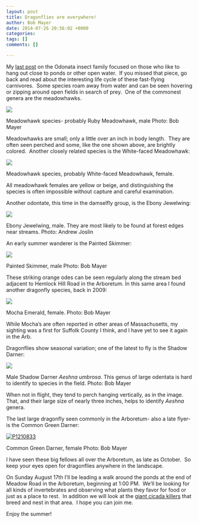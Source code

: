 ```yaml
---
layout: post
title: Dragonflies are everywhere!
author: Bob Mayer
date: 2014-07-26 20:56:02 +0000
categories: 
tags: []
comments: []

---
```

My [last post](/2013/08/10/an-ode-to-odonata/ "last post") on the Odonata insect family focused on those who like to hang out close to ponds or other open water.  If you missed that piece, go back and read about the interesting life cycle of these fast-flying carnivores.  Some species roam away from water and can be seen hovering or zipping around open fields in search of prey.  One of the commonest genera are the meadowhawks.

![](/images/P1070223.jpg)

Meadowhawk species- probably Ruby Meadowhawk, male
Photo: Bob Mayer

Meadowhawks are small; only a little over an inch in body length.  They are often seen perched and some, like the one shown above, are brightly colored.  Another closely related species is the White-faced Meadowhawk:

![](/images/P1060217.jpg)

Meadowhawk species, probably White-faced Meadowhawk, female.

All meadowhawk females are yellow or beige, and distinguishing the species is often impossible without capture and careful examination.

Another odontate, this time in the damselfly group, is the Ebony Jewelwing:

![](/images/EbonyJewelwing0947cs.jpg)

Ebony Jewelwing, male. They are most likely to be found at forest edges near streams.
Photo: Andrew Joslin

An early summer wanderer is the Painted Skimmer:

![](/images/P1080872.jpg)

Painted Skimmer, male
Photo: Bob Mayer

These striking orange odes can be seen regularly along the stream bed adjacent to Hemlock Hill Road in the Arboretum. In this same area I found another dragonfly species, back in 2009:

![](/images/P1250182.jpg)

Mocha Emerald, female.
Photo: Bob Mayer

While Mocha’s are often reported in other areas of Massachusetts, my sighting was a first for Suffolk County I think, and I have yet to see it again in the Arb.

Dragonflies show seasonal variation; one of the latest to fly is the Shadow Darner:

![](/images/P1260178.jpg)

Male Shadow Darner _Aeshna umbrosa_. This genus of large odentata is hard to identify to species in the field.
Photo: Bob Mayer

When not in flight, they tend to perch hanging vertically, as in the image.  That, and their large size of nearly three inches, helps to identify _Aeshna_ genera.

The last large dragonfly seen commonly in the Arboretum- also a late flyer- is the Common Green Darner:

[![P1210833](/images/2014/07/P1210833.jpg)](/images/2014/07/P1210833.jpg)

Common Green Darner, female
Photo: Bob Mayer

I have seen these big fellows all over the Arboretum, as late as October.  So keep your eyes open for dragonflies anywhere in the landscape.

On Sunday August 17th I’ll be leading a walk around the ponds at the end of Meadow Road in the Arboretum, beginning at 1:00 PM.  We’ll be looking for all kinds of invertebrates and observing what plants they favor for food or just as a place to rest.  In addition we will look at the [giant cicada killers](https://www.arbotopia.com/2013/08/04/return-of-the-cicada-killers.html "giant cicada killers") that breed and nest in that area.  I hope you can join me.

Enjoy the summer!